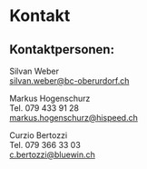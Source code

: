 # Kontakt

## Kontaktpersonen:

Silvan Weber  
[silvan.weber@bc-oberurdorf.ch](mailto:silvan.weber@bc-oberurdorf.ch)

Markus Hogenschurz  
Tel. 079 433 91 28  
[markus.hogenschurz@hispeed.ch](mailto:markus.hogenschurz@hispeed.ch)

Curzio Bertozzi  
Tel. 079 366 33 03  
[c.bertozzi@bluewin.ch](mailto:c.bertozzi@bluewin.ch)
